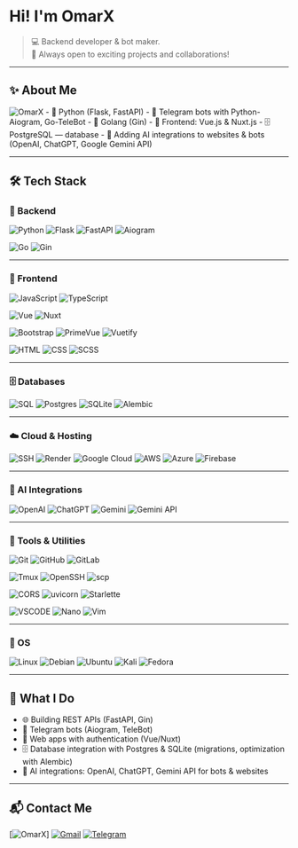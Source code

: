 # Hi! I'm OmarX
> 💻 Backend developer & bot maker.  
> 🚀 Always open to exciting projects and collaborations!

---

## ✨ About Me
<img src="https://img.shields.io/badge/OmarX-000000?style=for-the-badge&logo=appveyor&logoColor=white" alt="OmarX"> 
- 🔹 Python (Flask, FastAPI)  
- 🤖 Telegram bots with Python-Aiogram, Go-TeleBot  
- 🔹 Golang (Gin)  
- 🎨 Frontend: Vue.js & Nuxt.js  
- 🗄 PostgreSQL — database  
- 🧠 Adding AI integrations to websites & bots (OpenAI, ChatGPT, Google Gemini API)  

---

## 🛠 Tech Stack

### 🐍 Backend
![Python](https://img.shields.io/badge/Python-3776AB?style=for-the-badge&logo=python&logoColor=white)
![Flask](https://img.shields.io/badge/Flask-000000?style=for-the-badge&logo=flask&logoColor=white)
![FastAPI](https://img.shields.io/badge/FastAPI-009688?style=for-the-badge&logo=fastapi&logoColor=white)
![Aiogram](https://img.shields.io/badge/Aiogram-00C4B0?style=for-the-badge)


![Go](https://img.shields.io/badge/Go-00ADD8?style=for-the-badge&logo=go&logoColor=white)
![Gin](https://img.shields.io/badge/Gin-000000?style=for-the-badge)

---

### 🎨 Frontend
![JavaScript](https://img.shields.io/badge/JavaScript-F7DF1E?style=for-the-badge&logo=javascript&logoColor=black)
![TypeScript](https://img.shields.io/badge/TypeScript-3178C6?style=for-the-badge&logo=typescript&logoColor=white)


![Vue](https://img.shields.io/badge/Vue-35495E?style=for-the-badge&logo=vue.js&logoColor=4FC08D)
![Nuxt](https://img.shields.io/badge/Nuxt-00C58E?style=for-the-badge&logo=nuxtdotjs&logoColor=white)


![Bootstrap](https://img.shields.io/badge/Bootstrap-7952B3?style=for-the-badge&logo=bootstrap&logoColor=white)
![PrimeVue](https://img.shields.io/badge/PrimeVue-42B883?style=for-the-badge&logo=vue.js&logoColor=white)
![Vuetify](https://img.shields.io/badge/Vuetify-1867C0?style=for-the-badge&logo=vuetify&logoColor=white)


![HTML](https://img.shields.io/badge/HTML-E34F26?style=for-the-badge&logo=html5&logoColor=white)
![CSS](https://img.shields.io/badge/CSS-1572B6?style=for-the-badge&logo=css3&logoColor=white)
![SCSS](https://img.shields.io/badge/SCSS-CC6699?style=for-the-badge&logo=sass&logoColor=white)

---

### 🗄 Databases
![SQL](https://img.shields.io/badge/SQL-4479A1?style=for-the-badge&logo=database&logoColor=white)
![Postgres](https://img.shields.io/badge/Postgres-336791?style=for-the-badge&logo=postgresql&logoColor=white)
![SQLite](https://img.shields.io/badge/SQLite-003B57?style=for-the-badge&logo=sqlite&logoColor=white)
![Alembic](https://img.shields.io/badge/Alembic-000000?style=for-the-badge)

---

### ☁️ Cloud & Hosting
![SSH](https://img.shields.io/badge/SSH-333333?style=for-the-badge&logo=gnu-bash&logoColor=white)
![Render](https://img.shields.io/badge/Render-46E3B7?style=for-the-badge&logo=render&logoColor=black)
![Google Cloud](https://img.shields.io/badge/Google_Cloud-4285F4?style=for-the-badge&logo=googlecloud&logoColor=white)
![AWS](https://img.shields.io/badge/AWS-232F3E?style=for-the-badge&logo=amazon-aws&logoColor=white)
![Azure](https://img.shields.io/badge/Azure-0078D4?style=for-the-badge&logo=microsoft-azure&logoColor=white)
![Firebase](https://img.shields.io/badge/Firebase-FFCA28?style=for-the-badge&logo=firebase&logoColor=black)

---

### 🤖 AI Integrations
![OpenAI](https://img.shields.io/badge/OpenAI-412991?style=for-the-badge&logo=openai&logoColor=white)
![ChatGPT](https://img.shields.io/badge/ChatGPT-10A37F?style=for-the-badge&logo=openai&logoColor=white)
![Gemini](https://img.shields.io/badge/Gemini-4285F4?style=for-the-badge&logo=google&logoColor=white)
![Gemini API](https://img.shields.io/badge/Gemini_API-1A73E8?style=for-the-badge&logo=googlecloud&logoColor=white)

---

### 🔧 Tools & Utilities
![Git](https://img.shields.io/badge/Git-F05032?style=for-the-badge&logo=git&logoColor=white)
![GitHub](https://img.shields.io/badge/GitHub-181717?style=for-the-badge&logo=github&logoColor=white)
![GitLab](https://img.shields.io/badge/GitLab-FC6D26?style=for-the-badge&logo=gitlab&logoColor=white)


![Tmux](https://img.shields.io/badge/Tmux-1BB91F?style=for-the-badge&logo=tmux&logoColor=white)
![OpenSSH](https://img.shields.io/badge/OpenSSH-000000?style=for-the-badge&logo=openssh&logoColor=white)
![scp](https://img.shields.io/badge/scp-333333?style=for-the-badge&logo=gnu-bash&logoColor=white)


![CORS](https://img.shields.io/badge/CORS-29ABE2?style=for-the-badge)
![uvicorn](https://img.shields.io/badge/uvicorn-000000?style=for-the-badge&logo=fastapi&logoColor=white)
![Starlette](https://img.shields.io/badge/Starlette-092E20?style=for-the-badge)


![VSCODE](https://img.shields.io/badge/VSCode-007ACC?style=for-the-badge&logo=visualstudiocode&logoColor=white)
![Nano](https://img.shields.io/badge/Nano-4A90E2?style=for-the-badge)
![Vim](https://img.shields.io/badge/Vim-019733?style=for-the-badge&logo=vim&logoColor=white)

---

### 🐧 OS
![Linux](https://img.shields.io/badge/Linux-FCC624?style=for-the-badge&logo=linux&logoColor=black)
![Debian](https://img.shields.io/badge/Debian-A81D33?style=for-the-badge&logo=debian&logoColor=white)
![Ubuntu](https://img.shields.io/badge/Ubuntu-E95420?style=for-the-badge&logo=ubuntu&logoColor=white)
![Kali](https://img.shields.io/badge/Kali-557C94?style=for-the-badge&logo=kalilinux&logoColor=white)
![Fedora](https://img.shields.io/badge/Fedora-294172?style=for-the-badge&logo=fedora&logoColor=white)

---

## 📂 What I Do
- 🌐 Building REST APIs (FastAPI, Gin)  
- 🤖 Telegram bots (Aiogram, TeleBot)  
- 🎨 Web apps with authentication (Vue/Nuxt)  
- 🗄 Database integration with Postgres & SQLite (migrations, optimization with Alembic)  
- 🧠 AI integrations: OpenAI, ChatGPT, Gemini API for bots & websites  

---

## 📬 Contact Me
[![OmarX](https://img.shields.io/badge/OmarX-000000?style=for-the-badge&logo=appveyor&logoColor=white")]
[![Gmail](https://img.shields.io/badge/Gmail-D14836?style=for-the-badge&logo=gmail&logoColor=white)](mailto:publicthrone547@gmail.com)
[![Telegram](https://img.shields.io/badge/Telegram-2CA5E0?style=for-the-badge&logo=telegram&logoColor=white)](https://t.me/publichthrone547)  
